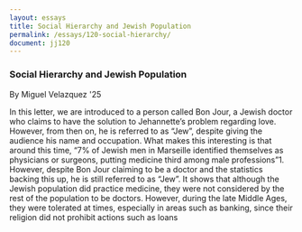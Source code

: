 ```yaml
---
layout: essays
title: Social Hierarchy and Jewish Population
permalink: /essays/120-social-hierarchy/
document: jj120
---
```


<div id="witchcraft" class="essay">
  <h3 class="essay-title">Social Hierarchy and Jewish Population</h3>
  <div class="essay-author">By Miguel Velazquez '25</div>
  <div class="essay-content">
    <p>In this letter, we are introduced to a person called Bon Jour, a Jewish doctor who claims to have the solution to Jehannette’s problem regarding love. However, from then on, he is referred to as “Jew”, despite giving the audience his name and occupation. What makes this interesting is that around this time, “7% of Jewish men in Marseille identified themselves as physicians or surgeons, putting medicine third among male professions”1. However, despite Bon Jour claiming to be a doctor and the statistics backing this up, he is still referred to as “Jew”. It shows that although the Jewish population did practice medicine, they were not considered by the rest of the population to be doctors. However, during the late Middle Ages, they were tolerated at times, especially in areas such as banking, since their religion did not prohibit actions such as loans</p>
  </div>
</div>
</div>